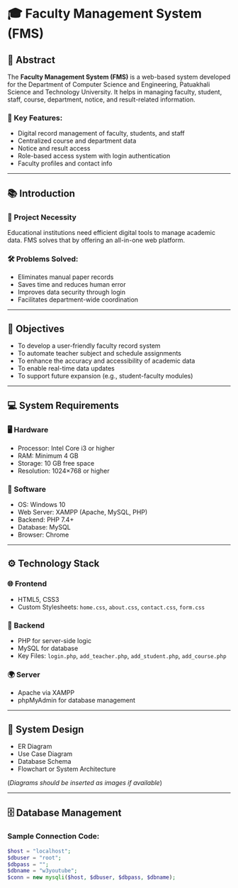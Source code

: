 # 🎓 Faculty Management System (FMS)

## 📄 Abstract

The **Faculty Management System (FMS)** is a web-based system developed for the Department of Computer Science and Engineering, Patuakhali Science and Technology University. It helps in managing faculty, student, staff, course, department, notice, and result-related information.

### 🔑 Key Features:
- Digital record management of faculty, students, and staff
- Centralized course and department data
- Notice and result access
- Role-based access system with login authentication
- Faculty profiles and contact info

---

## 📚 Introduction

### 📌 Project Necessity
Educational institutions need efficient digital tools to manage academic data. FMS solves that by offering an all-in-one web platform.

### 🛠️ Problems Solved:
- Eliminates manual paper records
- Saves time and reduces human error
- Improves data security through login
- Facilitates department-wide coordination

---

## 🎯 Objectives

- To develop a user-friendly faculty record system  
- To automate teacher subject and schedule assignments  
- To enhance the accuracy and accessibility of academic data  
- To enable real-time data updates  
- To support future expansion (e.g., student-faculty modules)

---

## 💻 System Requirements

### 🖥️ Hardware
- Processor: Intel Core i3 or higher  
- RAM: Minimum 4 GB  
- Storage: 10 GB free space  
- Resolution: 1024×768 or higher  

### 🧰 Software
- OS: Windows 10  
- Web Server: XAMPP (Apache, MySQL, PHP)  
- Backend: PHP 7.4+  
- Database: MySQL  
- Browser: Chrome  

---

## ⚙️ Technology Stack

### 🌐 Frontend
- HTML5, CSS3  
- Custom Stylesheets: `home.css`, `about.css`, `contact.css`, `form.css`

### 🧠 Backend
- PHP for server-side logic  
- MySQL for database  
- Key Files: `login.php`, `add_teacher.php`, `add_student.php`, `add_course.php`  

### 🌍 Server
- Apache via XAMPP  
- phpMyAdmin for database management

---

## 🧩 System Design

- ER Diagram  
- Use Case Diagram  
- Database Schema  
- Flowchart or System Architecture  

(*Diagrams should be inserted as images if available*)

---

## 🗄️ Database Management

### Sample Connection Code:

```php
$host = "localhost";
$dbuser = "root";
$dbpass = "";
$dbname = "w3youtube";
$conn = new mysqli($host, $dbuser, $dbpass, $dbname);
